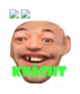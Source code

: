 <img src="https://komarev.com/ghpvc/?username=jubewe&label=Profile%20Stalks&color=blue&style=flat"/>
<img src="https://github-readme-stats.vercel.app/api?username=jubewe&show_icons=true&hide_border=false&title_color=00ffff&icon_color=ffff7de9&bg_color=09131B&text_color=ffffff&border_color=0c1a25"/>
<div>
  <a href="https://twitch.tv/jubewe"><img alt="knecht" src="https://github.com/jubewe/Jubewe/blob/main/src/Knecht.png?raw=true"> </a>
</div>
